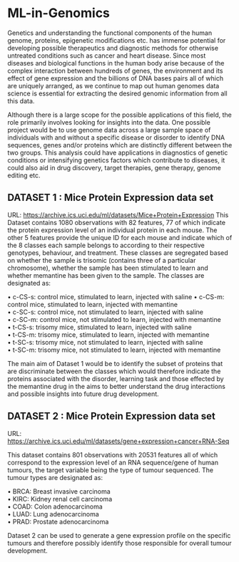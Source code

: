 # ML-in-Genomics
Genetics and understanding the functional components of the human genome, proteins, epigenetic modifications etc. has immense potential for developing possible therapeutics and diagnostic methods for otherwise untreated conditions such as cancer and heart disease. Since most diseases and biological functions in the human body arise because of the complex interaction between hundreds of genes, the environment and its effect of gene expression and the billions of DNA bases pairs all of which are uniquely arranged, as we continue to map out human genomes data science is essential for extracting the desired genomic information from all this data.

Although there is a large scope for the possible applications of this field, the role primarily involves looking for insights into the data. One possible project would be to use genome data across a large sample space of individuals with and without a specific disease or disorder to identify DNA sequences, genes and/or proteins which are distinctly different between the two groups. This analysis could have applications in diagnostics of genetic conditions or intensifying genetics factors which contribute to diseases, it could also aid in drug discovery, target therapies, gene therapy, genome editing etc.


## DATASET 1 : Mice Protein Expression data set

URL: https://archive.ics.uci.edu/ml/datasets/Mice+Protein+Expression 
This Dataset contains 1080 observations with 82 features, 77 of which indicate the protein expression level of an individual protein in each mouse. The other 5 features provide the unique ID for each mouse and indicate which of the 8 classes each sample belongs to according to their respective genotypes, behaviour, and treatment. These classes are segregated based on whether the sample is trisomic (contains three of a particular chromosome), whether the sample has been stimulated to learn and whether memantine has been given to the sample. The classes are designated as:  

•	c-CS-s: control mice, stimulated to learn, injected with saline 
•	c-CS-m: control mice, stimulated to learn, injected with memantine  
•	c-SC-s: control mice, not stimulated to learn, injected with saline  
•	c-SC-m: control mice, not stimulated to learn, injected with memantine  
•	t-CS-s: trisomy mice, stimulated to learn, injected with saline  
•	t-CS-m: trisomy mice, stimulated to learn, injected with memantine  
•	t-SC-s: trisomy mice, not stimulated to learn, injected with saline  
•	t-SC-m: trisomy mice, not stimulated to learn, injected with memantine  

The main aim of Dataset 1 would be to identify the subset of proteins that are discriminate between the classes which would therefore indicate the proteins associated with the disorder, learning task and those effected by the memantine drug in the aims to better understand the drug interactions and possible insights into future drug development. 

## DATASET 2 : Mice Protein Expression data set

URL: https://archive.ics.uci.edu/ml/datasets/gene+expression+cancer+RNA-Seq 

This dataset contains 801 observations with 20531 features all of which correspond to the expression level of an RNA sequence/gene of human tumours, the target variable being the type of tumour sequenced.  The tumour types are designated as: 

•	BRCA: Breast invasive carcinoma  
•	KIRC:  Kidney renal cell carcinoma  
•	COAD: Colon adenocarcinoma     
•	LUAD: Lung adenocarcinoma     
•	PRAD: Prostate adenocarcinoma         



Dataset 2 can be used to generate a gene expression profile on the specific tumours and therefore possibly identify those responsible for overall tumour development.  
